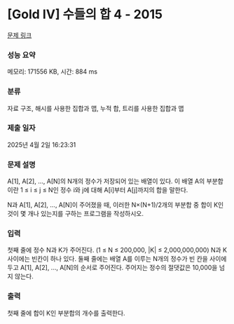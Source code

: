 # [Gold IV] 수들의 합 4 - 2015 

[문제 링크](https://www.acmicpc.net/problem/2015) 

### 성능 요약

메모리: 171556 KB, 시간: 884 ms

### 분류

자료 구조, 해시를 사용한 집합과 맵, 누적 합, 트리를 사용한 집합과 맵

### 제출 일자

2025년 4월 2일 16:23:31

### 문제 설명

<p>A[1], A[2], ..., A[N]의 N개의 정수가 저장되어 있는 배열이 있다. 이 배열 A의 부분합이란 1 ≤ i ≤ j ≤ N인 정수 i와 j에 대해 A[i]부터 A[j]까지의 합을 말한다.</p>

<p>N과 A[1], A[2], ..., A[N]이 주어졌을 때, 이러한 N×(N+1)/2개의 부분합 중 합이 K인 것이 몇 개나 있는지를 구하는 프로그램을 작성하시오.</p>

### 입력 

 <p>첫째 줄에 정수 N과 K가 주어진다. (1 ≤ N ≤ 200,000, |K| ≤ 2,000,000,000) N과 K 사이에는 빈칸이 하나 있다. 둘째 줄에는 배열 A를 이루는 N개의 정수가 빈 칸을 사이에 두고 A[1], A[2], ..., A[N]의 순서로 주어진다. 주어지는 정수의 절댓값은 10,000을 넘지 않는다.</p>

### 출력 

 <p>첫째 줄에 합이 K인 부분합의 개수를 출력한다.</p>

